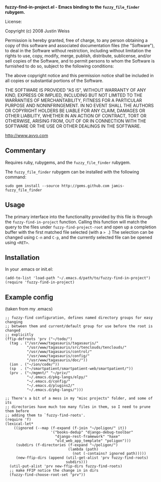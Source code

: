 **fuzzy-find-in-project.el - Emacs binding to the `fuzzy_file_finder` rubygem.**

License:

Copyright (c) 2008 Justin Weiss

Permission is hereby granted, free of charge, to any person
obtaining a copy of this software and associated documentation
files (the "Software"), to deal in the Software without
restriction, including without limitation the rights to use,
copy, modify, merge, publish, distribute, sublicense, and/or sell
copies of the Software, and to permit persons to whom the
Software is furnished to do so, subject to the following
conditions:

The above copyright notice and this permission notice shall be
included in all copies or substantial portions of the Software.

THE SOFTWARE IS PROVIDED "AS IS", WITHOUT WARRANTY OF ANY KIND,
EXPRESS OR IMPLIED, INCLUDING BUT NOT LIMITED TO THE WARRANTIES
OF MERCHANTABILITY, FITNESS FOR A PARTICULAR PURPOSE AND
NONINFRINGEMENT. IN NO EVENT SHALL THE AUTHORS OR COPYRIGHT
HOLDERS BE LIABLE FOR ANY CLAIM, DAMAGES OR OTHER LIABILITY,
WHETHER IN AN ACTION OF CONTRACT, TORT OR OTHERWISE, ARISING
FROM, OUT OF OR IN CONNECTION WITH THE SOFTWARE OR THE USE OR
OTHER DEALINGS IN THE SOFTWARE.

http://www.avvo.com

Commentary
----------

Requires ruby, rubygems, and the `fuzzy_file_finder` rubygem.

The `fuzzy_file_finder` rubygem can be installed with the following command:

    sudo gem install --source http://gems.github.com jamis-fuzzy_file_finder

Usage
-----

The primary interface into the functionality provided by this file is through
the `fuzzy-find-in-project` function. Calling this function will match the query to
the files under `fuzzy-find-project-root` and open up a completion buffer with
the first matched file selected (with a `> `.) The selection can be changed using
`C-n` and `C-p`, and the currently selected file can be opened using `<RET>`.

Installation
--------------

In your .emacs or init.el:

    (add-to-list 'load-path "~/.emacs.d/path/to/fuzzy-find-in-project")
    (require 'fuzzy-find-in-project)

Example config
-------------

(taken from my .emacs)

    ;; fuzzy-find configuration, defines named directory groups for easy changing
    ;; between them and current/default group for use before the root is changed
    ;; explicitly
    (ffip-defroots 'prv ("~/todo/")
      (tag . ("/usr/www/tagasauris/tagasauris/"
              "/usr/www/tagasauris/src/tenclouds/tenclouds/"
              "/usr/www/tagasauris/control/"
              "/usr/www/tagasauris/config/"
              "/usr/www/tagasauris/doc/"))
      (ion . ("~/ion/code/"))
      (sp  . ("~/smartpatient/smartpatient-web/smartpatient/"))
      (prv . ("~/mgmnt/" "~/priv/"
              "~/.emacs.d/pkg-langs/elpy/"
              "~/.emacs.d/config/"
              "~/.emacs.d/plugins2/"
              "~/.emacs.d/pkg-langs/")))

    ;; There's a bit of a mess in my "misc projects" folder, and some of its
    ;; directories have much too many files in them, so I need to prune them before
    ;; adding them to `fuzzy-find-roots'.
    (require 'f)
    (lexical-let*
        ((ignored (--map (f-expand (f-join "~/poligon/" it))
                         '("books-dedup" "django-debug-toolbar"
                           "django-rest-framework" "haxe"
                           "old_web_app_template" "poligon")))
         (subdirs (f-directories (f-expand "~/poligon/")
                                 (lambda (path)
                                   (not (-contains? ignored path)))))
         (new-ffip-dirs (append (util-get-alist 'prv fuzzy-find-roots)
                                subdirs)))
      (util-put-alist 'prv new-ffip-dirs fuzzy-find-roots)
      ;; make FFIP notice the change in in dirs
      (fuzzy-find-choose-root-set "prv"))
